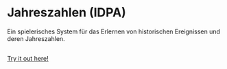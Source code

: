 # Jahreszahlen (IDPA)

Ein spielerisches System für das Erlernen von historischen Ereignissen und deren
Jahreszahlen.

## 

[Try it out here!](https://heroku.com/dipa-jahreszahlen)
